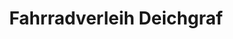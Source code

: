 ---
title: "Fahrradverleih Deichgraf"
url: /wyk-auf-foehr/fahrradverleih-deichgraf/
shop: Mieten
---